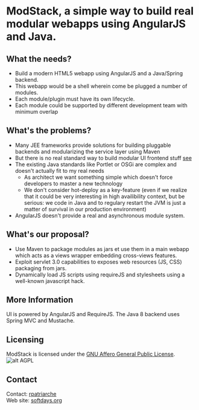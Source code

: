 # ModStack, a simple way to build real modular webapps using AngularJS and Java.

## What the needs?
* Build a modern HTML5 webapp using AngularJS and a Java/Spring backend.
* This webapp would be a shell wherein come be plugged a number of modules.
* Each module/plugin must have its own lifecycle.
* Each module could be supported by different development team with minimum overlap

## What's the problems?  
* Many JEE frameworks provide solutions for building pluggable backends and modularizing the service layer using Maven
* But there is no real standard way to build modular UI frontend stuff [see][4]
* The existing Java standards like Portlet or OSGi are complex and doesn't actually fit to my real needs
  - As architect we want something simple which doesn't force developers to master a new technology
  - We don't consider hot-deploy as a key-feature (even if we realize that it could be very interesting in high availibility context, but be serious: we code in Java and to regulary restart the JVM is just a matter of survival in our production environment)
* AngularJS doesn't provide a real and asynchronous module system.

## What's our proposal?
* Use Maven to package modules as jars et use them in a main webapp which acts as a views wrapper embedding cross-views features.
* Exploit servlet 3.0 capabilities to exposes web resources (JS, CSS) packaging from jars.
* Dynamically load JS scripts using requireJS and stylesheets using a well-known javascript hack.


## More Information

UI is powered by AngularJS and RequireJS.
The Java 8 backend uses Spring MVC and Mustache.

## Licensing

ModStack is licensed under the [GNU Affero General Public License][3].  
![alt AGPL](http://www.gnu.org/graphics/agplv3-155x51.png)

## Contact

Contact: [rpatriarche][2]  
Web site: [softdays.org][1]

[1]: http://www.softdays.org
[2]: mailto:rpatriarche@gmail.com
[3]: http://www.gnu.org/licenses/agpl-3.0.html
[4]: https://onlysoftware.wordpress.com/2011/07/19/why-there-is-no-standard-for-developing-real-modular-web-applications/
